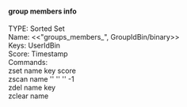 #### group members info
TYPE: Sorted Set  
Name: <<"groups_members_", GroupIdBin/binary>>  
Keys: UserIdBin  
Score: Timestamp  
Commands:  
    zset name key score  
    zscan name '' '' '' -1  
    zdel name key  
    zclear name  